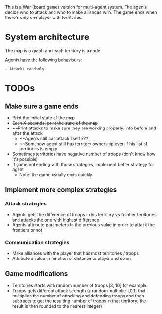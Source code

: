 This is a War (board game) version for multi-agent system. The agents decide who to attack and who to make alliances with. The game ends when there's only one player with territories.

# System architecture

The map is a graph and each territory is a node.

Agents have the following behaviours:

	- Attacks randomly

# TODOs

## Make sure a game ends
- ~~Print the initial state of the map~~ 
- ~~Each X seconds, print the state of the map~~
- ~~Print attacks to make sure they are working properly. Info before and after the attack
  - ~~Agents still can attack itself ???
  - ~~Somehow agent still has territory ownership even if his list of territories is empty
- Sometimes territories have negative number of troops (don't know how it's possible)
- If game not ending with those strategies, implement better strategy for agent
  - Note: the game usually ends quickly



## Implement more complex strategies

### Attack strategies

- Agents gets the difference of troops in his territory vs frontier territories and attacks the one with highest difference
- Agents attribute parameters to the previous value in order to attack the frontiers or not 



### Communication strategies

- Make alliances with the player that has most territories / troops
- Attribute a value in function of distance to player and so on



## Game modifications

- Territories starts with random number of troops [3, 10] for example.
- Troops gets different attack strength (a random multiplier [0,1] that multiplies the number of attacking and defending troops and then subtracts to get the resulting number of troops in that territory; the result is then rounded to the nearest integer)

